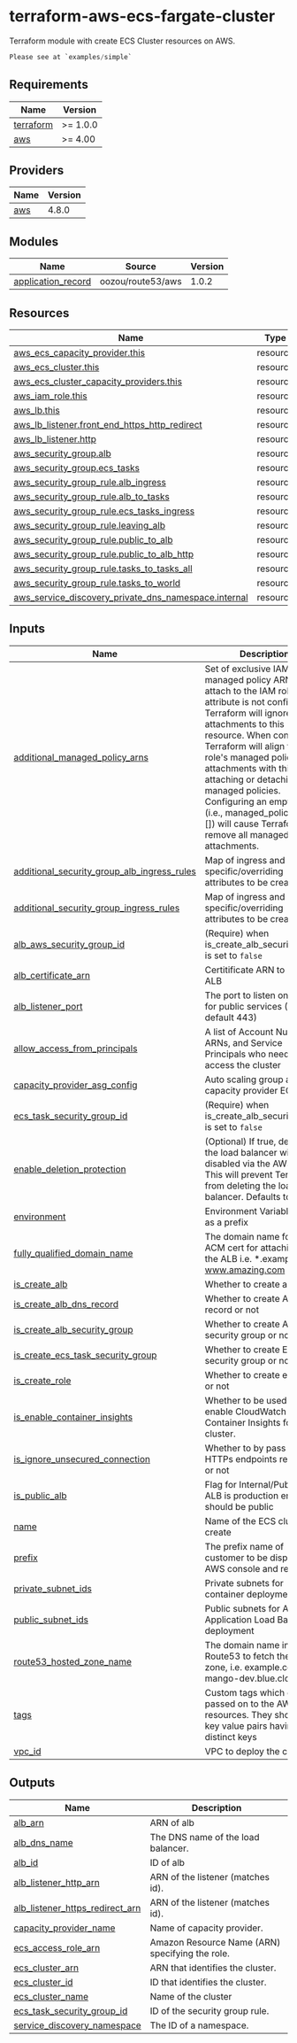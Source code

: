 # terraform-aws-ecs-fargate-cluster

Terraform module with create ECS Cluster resources on AWS.

```terraform
Please see at `examples/simple`
```


<!-- BEGIN_TF_DOCS -->
## Requirements

| Name                                                                      | Version  |
|---------------------------------------------------------------------------|----------|
| <a name="requirement_terraform"></a> [terraform](#requirement\_terraform) | >= 1.0.0 |
| <a name="requirement_aws"></a> [aws](#requirement\_aws)                   | >= 4.00  |

## Providers

| Name                                              | Version |
|---------------------------------------------------|---------|
| <a name="provider_aws"></a> [aws](#provider\_aws) | 4.8.0   |

## Modules

| Name                                                                                         | Source            | Version |
|----------------------------------------------------------------------------------------------|-------------------|---------|
| <a name="module_application_record"></a> [application\_record](#module\_application\_record) | oozou/route53/aws | 1.0.2   |

## Resources

| Name                                                                                                                                                                        | Type     |
|-----------------------------------------------------------------------------------------------------------------------------------------------------------------------------|----------|
| [aws_ecs_capacity_provider.this](https://registry.terraform.io/providers/hashicorp/aws/latest/docs/resources/ecs_capacity_provider)                                         | resource |
| [aws_ecs_cluster.this](https://registry.terraform.io/providers/hashicorp/aws/latest/docs/resources/ecs_cluster)                                                             | resource |
| [aws_ecs_cluster_capacity_providers.this](https://registry.terraform.io/providers/hashicorp/aws/latest/docs/resources/ecs_cluster_capacity_providers)                       | resource |
| [aws_iam_role.this](https://registry.terraform.io/providers/hashicorp/aws/latest/docs/resources/iam_role)                                                                   | resource |
| [aws_lb.this](https://registry.terraform.io/providers/hashicorp/aws/latest/docs/resources/lb)                                                                               | resource |
| [aws_lb_listener.front_end_https_http_redirect](https://registry.terraform.io/providers/hashicorp/aws/latest/docs/resources/lb_listener)                                    | resource |
| [aws_lb_listener.http](https://registry.terraform.io/providers/hashicorp/aws/latest/docs/resources/lb_listener)                                                             | resource |
| [aws_security_group.alb](https://registry.terraform.io/providers/hashicorp/aws/latest/docs/resources/security_group)                                                        | resource |
| [aws_security_group.ecs_tasks](https://registry.terraform.io/providers/hashicorp/aws/latest/docs/resources/security_group)                                                  | resource |
| [aws_security_group_rule.alb_ingress](https://registry.terraform.io/providers/hashicorp/aws/latest/docs/resources/security_group_rule)                                      | resource |
| [aws_security_group_rule.alb_to_tasks](https://registry.terraform.io/providers/hashicorp/aws/latest/docs/resources/security_group_rule)                                     | resource |
| [aws_security_group_rule.ecs_tasks_ingress](https://registry.terraform.io/providers/hashicorp/aws/latest/docs/resources/security_group_rule)                                | resource |
| [aws_security_group_rule.leaving_alb](https://registry.terraform.io/providers/hashicorp/aws/latest/docs/resources/security_group_rule)                                      | resource |
| [aws_security_group_rule.public_to_alb](https://registry.terraform.io/providers/hashicorp/aws/latest/docs/resources/security_group_rule)                                    | resource |
| [aws_security_group_rule.public_to_alb_http](https://registry.terraform.io/providers/hashicorp/aws/latest/docs/resources/security_group_rule)                               | resource |
| [aws_security_group_rule.tasks_to_tasks_all](https://registry.terraform.io/providers/hashicorp/aws/latest/docs/resources/security_group_rule)                               | resource |
| [aws_security_group_rule.tasks_to_world](https://registry.terraform.io/providers/hashicorp/aws/latest/docs/resources/security_group_rule)                                   | resource |
| [aws_service_discovery_private_dns_namespace.internal](https://registry.terraform.io/providers/hashicorp/aws/latest/docs/resources/service_discovery_private_dns_namespace) | resource |

## Inputs

| Name                                                                                                                                                                          | Description                                                                                                                                                                                                                                                                                                                                                                                                                          | Type           | Default | Required |
|-------------------------------------------------------------------------------------------------------------------------------------------------------------------------------|--------------------------------------------------------------------------------------------------------------------------------------------------------------------------------------------------------------------------------------------------------------------------------------------------------------------------------------------------------------------------------------------------------------------------------------|----------------|---------|:--------:|
| <a name="input_additional_managed_policy_arns"></a> [additional\_managed\_policy\_arns](#input\_additional\_managed\_policy\_arns)                                            | Set of exclusive IAM managed policy ARNs to attach to the IAM role. If this attribute is not configured, Terraform will ignore policy attachments to this resource. When configured, Terraform will align the role's managed policy attachments with this set by attaching or detaching managed policies. Configuring an empty set (i.e., managed\_policy\_arns = []) will cause Terraform to remove all managed policy attachments. | `list(string)` | `[]`    |    no    |
| <a name="input_additional_security_group_alb_ingress_rules"></a> [additional\_security\_group\_alb\_ingress\_rules](#input\_additional\_security\_group\_alb\_ingress\_rules) | Map of ingress and any specific/overriding attributes to be created                                                                                                                                                                                                                                                                                                                                                                  | `any`          | `{}`    |    no    |
| <a name="input_additional_security_group_ingress_rules"></a> [additional\_security\_group\_ingress\_rules](#input\_additional\_security\_group\_ingress\_rules)               | Map of ingress and any specific/overriding attributes to be created                                                                                                                                                                                                                                                                                                                                                                  | `any`          | `{}`    |    no    |
| <a name="input_alb_aws_security_group_id"></a> [alb\_aws\_security\_group\_id](#input\_alb\_aws\_security\_group\_id)                                                         | (Require) when is\_create\_alb\_security\_group is set to `false`                                                                                                                                                                                                                                                                                                                                                                    | `string`       | `""`    |    no    |
| <a name="input_alb_certificate_arn"></a> [alb\_certificate\_arn](#input\_alb\_certificate\_arn)                                                                               | Certitificate ARN to link with ALB                                                                                                                                                                                                                                                                                                                                                                                                   | `string`       | `""`    |    no    |
| <a name="input_alb_listener_port"></a> [alb\_listener\_port](#input\_alb\_listener\_port)                                                                                     | The port to listen on the ALB for public services (80/443, default 443)                                                                                                                                                                                                                                                                                                                                                              | `number`       | `443`   |    no    |
| <a name="input_allow_access_from_principals"></a> [allow\_access\_from\_principals](#input\_allow\_access\_from\_principals)                                                  | A list of Account Numbers, ARNs, and Service Principals who needs to access the cluster                                                                                                                                                                                                                                                                                                                                              | `list(string)` | `[]`    |    no    |
| <a name="input_capacity_provider_asg_config"></a> [capacity\_provider\_asg\_config](#input\_capacity\_provider\_asg\_config)                                                  | Auto scaling group arn for capacity provider EC2                                                                                                                                                                                                                                                                                                                                                                                     | `map(any)`     | `null`  |    no    |
| <a name="input_ecs_task_security_group_id"></a> [ecs\_task\_security\_group\_id](#input\_ecs\_task\_security\_group\_id)                                                      | (Require) when is\_create\_alb\_security\_group is set to `false`                                                                                                                                                                                                                                                                                                                                                                    | `string`       | `""`    |    no    |
| <a name="input_enable_deletion_protection"></a> [enable\_deletion\_protection](#input\_enable\_deletion\_protection)                                                          | (Optional) If true, deletion of the load balancer will be disabled via the AWS API. This will prevent Terraform from deleting the load balancer. Defaults to false.                                                                                                                                                                                                                                                                  | `bool`         | `false` |    no    |
| <a name="input_environment"></a> [environment](#input\_environment)                                                                                                           | Environment Variable used as a prefix                                                                                                                                                                                                                                                                                                                                                                                                | `string`       | n/a     |   yes    |
| <a name="input_fully_qualified_domain_name"></a> [fully\_qualified\_domain\_name](#input\_fully\_qualified\_domain\_name)                                                     | The domain name for the ACM cert for attaching to the ALB i.e. *.example.com, www.amazing.com                                                                                                                                                                                                                                                                                                                                        | `string`       | `""`    |    no    |
| <a name="input_is_create_alb"></a> [is\_create\_alb](#input\_is\_create\_alb)                                                                                                 | Whether to create alb or not                                                                                                                                                                                                                                                                                                                                                                                                         | `bool`         | `true`  |    no    |
| <a name="input_is_create_alb_dns_record"></a> [is\_create\_alb\_dns\_record](#input\_is\_create\_alb\_dns\_record)                                                            | Whether to create ALB dns record or not                                                                                                                                                                                                                                                                                                                                                                                              | `bool`         | `true`  |    no    |
| <a name="input_is_create_alb_security_group"></a> [is\_create\_alb\_security\_group](#input\_is\_create\_alb\_security\_group)                                                | Whether to create ALB security group or not                                                                                                                                                                                                                                                                                                                                                                                          | `bool`         | `true`  |    no    |
| <a name="input_is_create_ecs_task_security_group"></a> [is\_create\_ecs\_task\_security\_group](#input\_is\_create\_ecs\_task\_security\_group)                               | Whether to create ECS tasks security group or not                                                                                                                                                                                                                                                                                                                                                                                    | `bool`         | `true`  |    no    |
| <a name="input_is_create_role"></a> [is\_create\_role](#input\_is\_create\_role)                                                                                              | Whether to create ecs role or not                                                                                                                                                                                                                                                                                                                                                                                                    | `bool`         | `true`  |    no    |
| <a name="input_is_enable_container_insights"></a> [is\_enable\_container\_insights](#input\_is\_enable\_container\_insights)                                                  | Whether to be used to enable CloudWatch Container Insights for a cluster.                                                                                                                                                                                                                                                                                                                                                            | `bool`         | `true`  |    no    |
| <a name="input_is_ignore_unsecured_connection"></a> [is\_ignore\_unsecured\_connection](#input\_is\_ignore\_unsecured\_connection)                                            | Whether to by pass the HTTPs endpoints required or not                                                                                                                                                                                                                                                                                                                                                                               | `bool`         | `false` |    no    |
| <a name="input_is_public_alb"></a> [is\_public\_alb](#input\_is\_public\_alb)                                                                                                 | Flag for Internal/Public ALB. ALB is production env should be public                                                                                                                                                                                                                                                                                                                                                                 | `bool`         | `false` |    no    |
| <a name="input_name"></a> [name](#input\_name)                                                                                                                                | Name of the ECS cluster to create                                                                                                                                                                                                                                                                                                                                                                                                    | `string`       | n/a     |   yes    |
| <a name="input_prefix"></a> [prefix](#input\_prefix)                                                                                                                          | The prefix name of customer to be displayed in AWS console and resource                                                                                                                                                                                                                                                                                                                                                              | `string`       | n/a     |   yes    |
| <a name="input_private_subnet_ids"></a> [private\_subnet\_ids](#input\_private\_subnet\_ids)                                                                                  | Private subnets for container deployment                                                                                                                                                                                                                                                                                                                                                                                             | `list(string)` | `[]`    |    no    |
| <a name="input_public_subnet_ids"></a> [public\_subnet\_ids](#input\_public\_subnet\_ids)                                                                                     | Public subnets for AWS Application Load Balancer deployment                                                                                                                                                                                                                                                                                                                                                                          | `list(string)` | `[]`    |    no    |
| <a name="input_route53_hosted_zone_name"></a> [route53\_hosted\_zone\_name](#input\_route53\_hosted\_zone\_name)                                                              | The domain name in Route53 to fetch the hosted zone, i.e. example.com, mango-dev.blue.cloud                                                                                                                                                                                                                                                                                                                                          | `string`       | `""`    |    no    |
| <a name="input_tags"></a> [tags](#input\_tags)                                                                                                                                | Custom tags which can be passed on to the AWS resources. They should be key value pairs having distinct keys                                                                                                                                                                                                                                                                                                                         | `map(any)`     | `{}`    |    no    |
| <a name="input_vpc_id"></a> [vpc\_id](#input\_vpc\_id)                                                                                                                        | VPC to deploy the cluster in                                                                                                                                                                                                                                                                                                                                                                                                         | `string`       | n/a     |   yes    |

## Outputs

| Name                                                                                                                                      | Description                                     |
|-------------------------------------------------------------------------------------------------------------------------------------------|-------------------------------------------------|
| <a name="output_alb_arn"></a> [alb\_arn](#output\_alb\_arn)                                                                               | ARN of alb                                      |
| <a name="output_alb_dns_name"></a> [alb\_dns\_name](#output\_alb\_dns\_name)                                                              | The DNS name of the load balancer.              |
| <a name="output_alb_id"></a> [alb\_id](#output\_alb\_id)                                                                                  | ID of alb                                       |
| <a name="output_alb_listener_http_arn"></a> [alb\_listener\_http\_arn](#output\_alb\_listener\_http\_arn)                                 | ARN of the listener (matches id).               |
| <a name="output_alb_listener_https_redirect_arn"></a> [alb\_listener\_https\_redirect\_arn](#output\_alb\_listener\_https\_redirect\_arn) | ARN of the listener (matches id).               |
| <a name="output_capacity_provider_name"></a> [capacity\_provider\_name](#output\_capacity\_provider\_name)                                | Name of capacity provider.                      |
| <a name="output_ecs_access_role_arn"></a> [ecs\_access\_role\_arn](#output\_ecs\_access\_role\_arn)                                       | Amazon Resource Name (ARN) specifying the role. |
| <a name="output_ecs_cluster_arn"></a> [ecs\_cluster\_arn](#output\_ecs\_cluster\_arn)                                                     | ARN that identifies the cluster.                |
| <a name="output_ecs_cluster_id"></a> [ecs\_cluster\_id](#output\_ecs\_cluster\_id)                                                        | ID that identifies the cluster.                 |
| <a name="output_ecs_cluster_name"></a> [ecs\_cluster\_name](#output\_ecs\_cluster\_name)                                                  | Name of the cluster                             |
| <a name="output_ecs_task_security_group_id"></a> [ecs\_task\_security\_group\_id](#output\_ecs\_task\_security\_group\_id)                | ID of the security group rule.                  |
| <a name="output_service_discovery_namespace"></a> [service\_discovery\_namespace](#output\_service\_discovery\_namespace)                 | The ID of a namespace.                          |
<!-- END_TF_DOCS -->
